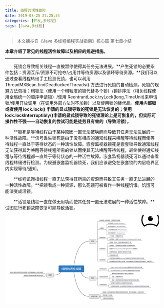 ```yaml
---
title: 线程的活性故障
date: 2019-08-25 22:25:54
categories: [开发,多线程]
tags: [Java,多线程]
---
```


> 本文摘抄自《Java 多线程编程实战指南》核心篇 第七章小结

**本章介绍了常见的线程活性故障以及相应的规避措施。**

---

&emsp;&emsp;死锁会导致相关线程一直被暂停使得其任务无法进展。**产生死锁的必要条件包括：资源互斥/资源不可抢夺/占用并等待资源以及循环等待资源。**我们可以通过查看线程转储手工检测死锁，也可以利用 ThreadMXBean.findDeadlockedThreads() 方法进行死锁的自动检测。死锁的规避方法包括：粗锁法（使用一个粗粒度的锁代替多个锁）/锁排序法（相关线程使用全局统一的顺序申请锁）/使用 ReentrantLock.tryLock(long,TimeUnit)来申请锁/使用开放调用（在调用外部方法时不加锁）以及使用锁的替代品。**使用内部锁或者使用 lock.lock() 申请的显式锁导致的死锁是无法恢复的；使用 lock.lockInterruptibly()申请的显式锁导致的死锁理论上是可恢复的，但实际可操作性不强——自动恢复的尝试可能是徒劳且有害的（导致活锁）。**

&emsp;&emsp;**锁死是等待线程由于某种原因一直无法被唤醒而导致其任务无法进展的一种活性故障。**信号丢失锁死是由于没有相应的通知线程来唤醒等待线程而使等待线程一直处于等待状态的一种活性故障。嵌套监视器锁死是嵌套锁导致通知线程无法获得其为唤醒等待线程所需的锁从而使其无法唤醒等待线程，最终使得通知线程与等待线程都一直处于等待状态的一种活性故障。嵌套监视器锁死可以通过查看线程转储进行检测。为规避嵌套监视器锁死，我们应该避免在嵌套锁的内层临界区内实现等待/通知。

&emsp;&emsp;**线程饥饿指线程一直无法获得其所需的资源而导致其任务一直无法进展的一种活性故障。**把锁看成一种资源，那么死锁可被看作一种线程饥饿。饥饿可能演变成活锁。

&emsp;&emsp;**活锁是线程一直在做无用功而使其任务一直无法进展的一种活性故障。**试图进行死锁故障恢复可能导致活锁。

![本章知识结构图](https://raw.githubusercontent.com/Folgerjun/materials/master/blog/img/Multithreading/Multithreading-Chapter-Seven.png) 
